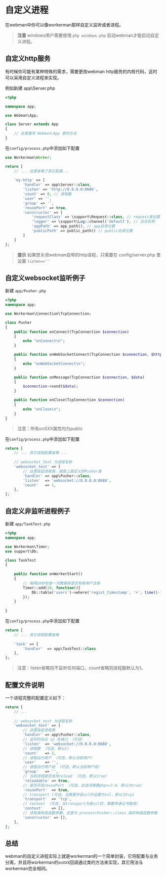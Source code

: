 # 自定义进程

在webman中你可以像workerman那样自定义监听或者进程。

> **注意**
> windows用户需要使用 `php windows.php` 启动webman才能启动自定义进程。

## 自定义http服务
有时候你可能有某种特殊的需求，需要更改webman http服务的内核代码，这时可以采用自定义进程来实现。

例如新建 app\Server.php

```php
<?php

namespace app;

use Webman\App;

class Server extends App
{
    // 这里重写 Webman\App 里的方法
}
```

在`config/process.php`中添加如下配置

```php
use Workerman\Worker;

return [
    // ... 这里省略了其它配置...
    
    'my-http' => [
        'handler' => app\Server::class,
        'listen' => 'http://0.0.0.0:8686',
        'count' => 8, // 进程数
        'user' => '',
        'group' => '',
        'reusePort' => true,
        'constructor' => [
            'requestClass' => \support\Request::class, // request类设置
            'logger' => \support\Log::channel('default'), // 日志实例
            'appPath' => app_path(), // app目录位置
            'publicPath' => public_path() // public目录位置
        ]
    ]
];
```

> **提示**
> 如果想关闭webman自带的http进程，只需要在 config/server.php 里设置 `listen=>''`

## 自定义websocket监听例子

新建 `app/Pusher.php`
```php
<?php
namespace app;

use Workerman\Connection\TcpConnection;

class Pusher
{
    public function onConnect(TcpConnection $connection)
    {
        echo "onConnect\n";
    }

    public function onWebSocketConnect(TcpConnection $connection, $http_buffer)
    {
        echo "onWebSocketConnect\n";
    }

    public function onMessage(TcpConnection $connection, $data)
    {
        $connection->send($data);
    }

    public function onClose(TcpConnection $connection)
    {
        echo "onClose\n";
    }
}
```
> 注意：所有onXXX属性均为public

在`config/process.php`中添加如下配置
```php
return [
    // ... 其它进程配置省略 ...
    
    // websocket_test 为进程名称
    'websocket_test' => [
        // 这里指定进程类，就是上面定义的Pusher类
        'handler' => app\Pusher::class,
        'listen'  => 'websocket://0.0.0.0:8888',
        'count'   => 1,
    ],
];
```

## 自定义非监听进程例子
新建 `app/TaskTest.php`
```php
<?php
namespace app;

use Workerman\Timer;
use support\Db;

class TaskTest
{
  
    public function onWorkerStart()
    {
        // 每隔10秒检查一次数据库是否有新用户注册
        Timer::add(10, function(){
            Db::table('users')->where('regist_timestamp', '>', time()-10)->get();
        });
    }
    
}
```
在`config/process.php`中添加如下配置
```php
return [
    // ... 其它进程配置省略
    
    'task' => [
        'handler'  => app\TaskTest::class
    ],
];
```

> 注意：listen省略则不监听任何端口，count省略则进程数默认为1。

## 配置文件说明

一个进程完整的配置定义如下：
```php
return [
    // ... 
    
    // websocket_test 为进程名称
    'websocket_test' => [
        // 这里指定进程类
        'handler' => app\Pusher::class,
        // 监听的协议 ip 及端口 （可选）
        'listen'  => 'websocket://0.0.0.0:8888',
        // 进程数 （可选，默认1）
        'count'   => 2,
        // 进程运行用户 （可选，默认当前用户）
        'user'    => '',
        // 进程运行用户组 （可选，默认当前用户组）
        'group'   => '',
        // 当前进程是否支持reload （可选，默认true）
        'reloadable' => true,
        // 是否开启reusePort （可选，此选项需要php>=7.0，默认为true）
        'reusePort'  => true,
        // transport (可选，当需要开启ssl时设置为ssl，默认为tcp)
        'transport'  => 'tcp',
        // context （可选，当transport为是ssl时，需要传递证书路径）
        'context'    => [], 
        // 进程类构造函数参数，这里为 process\Pusher::class 类的构造函数参数 （可选）
        'constructor' => [],
    ],
];
```

## 总结
webman的自定义进程实际上就是workerman的一个简单封装，它将配置与业务分离，并且将workerman的`onXXX`回调通过类的方法来实现，其它用法与workerman完全相同。
